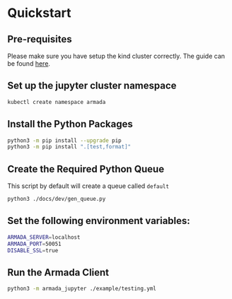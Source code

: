 # Quickstart

## Pre-requisites

Please make sure you have setup the kind cluster correctly. The guide can be found [here](./kind.md).

## Set up the jupyter cluster namespace

```bash
kubectl create namespace armada
```

## Install the Python Packages

```bash
python3 -m pip install --upgrade pip
python3 -m pip install ".[test,format]"
```

## Create the Required Python Queue

This script by default will create a queue called `default`

```bash
python3 ./docs/dev/gen_queue.py
```

## Set the following environment variables:

```bash
ARMADA_SERVER=localhost
ARMADA_PORT=50051
DISABLE_SSL=true
```

## Run the Armada Client

```bash
python3 -m armada_jupyter ./example/testing.yml
```
